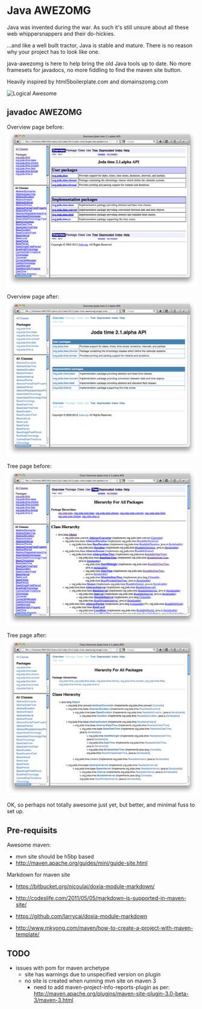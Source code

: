 
Java AWEZOMG
============

Java was invented during the war. As such it's still unsure about all these web whippersnappers and their do-hickies.

...and like a well built tractor, Java is stable and mature. There is no reason why your project has to look like one.

java-awezomg is here to help bring the old Java tools up to date. No more framesets for javadocs, no more fiddling to find the maven site button.

Heavily inspired by html5boilerplate.com and domainszomg.com


![Logical Awesome](http://logicalawesome.com/logical_awesome.jpg)


javadoc AWEZOMG
---------------
Overview page before:
![joda-time-javadoc-overview-regular](https://github.com/olizilla/java-awezomg/raw/master/src/site/img/joda-time-javadoc-overview-regular.png)

Overview page after:
![joda-time-javadoc-overview-awezomg](https://github.com/olizilla/java-awezomg/raw/master/src/site/img/joda-time-javadoc-overview-awezomg.png)

Tree page before:
![joda-time-javadoc-tree-regular](https://github.com/olizilla/java-awezomg/raw/master/src/site/img/joda-time-javadoc-tree-regular.png)

Tree page after:
![joda-time-javadoc-tree-awezomg](https://github.com/olizilla/java-awezomg/raw/master/src/site/img/joda-time-javadoc-tree-awezomg.png)

OK, so perhaps not totally awesome just yet, but better, and minimal fuss to set up.


Pre-requisits
-------------

Awesome maven:

* mvn site should be h5bp based
* http://maven.apache.org/guides/mini/guide-site.html

Markdown for maven site

* https://bitbucket.org/nicoulaj/doxia-module-markdown/
* http://codeslife.com/2011/05/05/markdown-is-supported-in-maven-site/
* https://github.com/larrycai/doxia-module-markdown

* http://www.mkyong.com/maven/how-to-create-a-project-with-maven-template/



TODO
----

* issues with pom for maven archetype
  * site has warnings due to unspecified version on plugin
  * no site is created when running mvn site on maven 3
    * need to add maven-project-info-reports-plugin as per:
      http://maven.apache.org/plugins/maven-site-plugin-3.0-beta-3/maven-3.html




